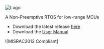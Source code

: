 ![Logo](https://sites.google.com/site/controlpoli2/quarkts.jpg)

A Non-Preemptive RTOS for low-range MCUs 
* Download the latest release [here](https://github.com/TECREA/QuarkTS/releases)
* Download the [User Manual](https://github.com/TECREA/QuarkTS/blob/master/quarkts_usermanual.pdf)

![MISRAC2012 Compliant]
